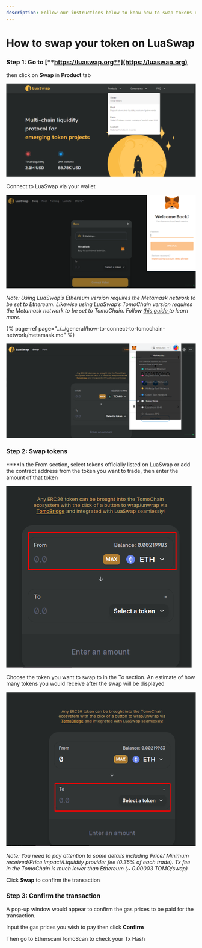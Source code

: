 ```yaml
---
description: Follow our instructions below to know how to swap tokens on LuaSwap
---
```


# How to swap your token on LuaSwap

### **Step 1: Go to** [**https://luaswap.org**](https://luaswap.org)

  
then click on **Swap** in **Product** tab

![](../../.gitbook/assets/screenshot_3%20%282%29.png)

Connect to LuaSwap via your wallet

![](../../.gitbook/assets/screenshot_1.png)

_Note:_  _Using LuaSwap’s Ethereum version requires the Metamask network to be set to Ethereum. Likewise using LuaSwap’s TomoChain version requires the Metamask network to be set to TomoChain. Follow_ [_this guide_ ](https://docs.tomochain.com/general/how-to-connect-to-tomochain-network/metamask)_to learn more._

{% page-ref page="../../general/how-to-connect-to-tomochain-network/metamask.md" %}

![](../../.gitbook/assets/screenshot_2%20%283%29.png)

### **Step 2: Swap tokens**

  
****In the From section, select tokens officially listed on LuaSwap or add the contract address from the token you want to trade, then enter the amount of that token

![](../../.gitbook/assets/screenshot_4.png)

Choose the token you want to swap to in the To section. An estimate of how many tokens you would receive after the swap will be displayed

![](../../.gitbook/assets/screenshot_5%20%281%29.png)

_Note: You need to pay attention to some details including Price/ Minimum received/Price Impact/Liquidity provider fee \(0.35% of each trade\). Tx fee in the TomoChain is much lower than Ethereum \(~ 0.00003 TOMO/swap\)_

Click **Swap** to confirm the transaction 

### **Step 3: Confirm the transaction**

A pop-up window would appear to confirm the gas prices to be paid for the transaction.

Input the gas prices you wish to pay then click **Confirm**

Then go to Etherscan/TomoScan to check your Tx Hash   


